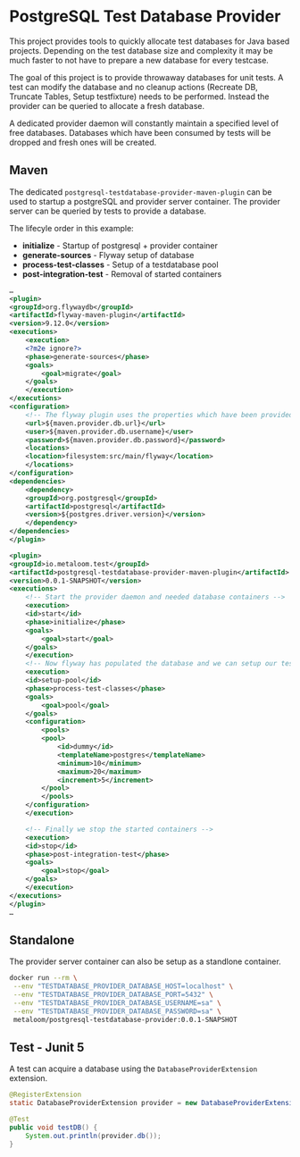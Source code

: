 # PostgreSQL Test Database Provider

This project provides tools to quickly allocate test databases for Java based projects.
Depending on the test database size and complexity it may be much faster to not have to prepare a new database for every testcase.

The goal of this project is to provide throwaway databases for unit tests. A test can modify the database and no cleanup actions (Recreate DB, Truncate Tables, Setup testfixture) needs to be performed.
Instead the provider can be queried to allocate a fresh database.

A dedicated provider daemon will constantly maintain a specified level of free databases. Databases which have been consumed by tests will be dropped and fresh ones will be created.


## Maven

The dedicated `postgresql-testdatabase-provider-maven-plugin` can be used to startup a postgreSQL and provider server container. The provider server can be queried by tests to provide a database.

The lifecyle order in this example:

* **initialize** - Startup of postgresql + provider container
* **generate-sources** - Flyway setup of database
* **process-test-classes** - Setup of a testdatabase pool
* **post-integration-test** - Removal of started containers

```xml
…
<plugin>
<groupId>org.flywaydb</groupId>
<artifactId>flyway-maven-plugin</artifactId>
<version>9.12.0</version>
<executions>
    <execution>
    <?m2e ignore?>
    <phase>generate-sources</phase>
    <goals>
        <goal>migrate</goal>
    </goals>
    </execution>
</executions>
<configuration>
    <!-- The flyway plugin uses the properties which have been provided by the provider-maven-plugin. -->
    <url>${maven.provider.db.url}</url>
    <user>${maven.provider.db.username}</user>
    <password>${maven.provider.db.password}</password>
    <locations>
    <location>filesystem:src/main/flyway</location>
    </locations>
</configuration>
<dependencies>
    <dependency>
    <groupId>org.postgresql</groupId>
    <artifactId>postgresql</artifactId>
    <version>${postgres.driver.version}</version>
    </dependency>
</dependencies>
</plugin>

<plugin>
<groupId>io.metaloom.test</groupId>
<artifactId>postgresql-testdatabase-provider-maven-plugin</artifactId>
<version>0.0.1-SNAPSHOT</version>
<executions>
    <!-- Start the provider daemon and needed database containers -->
    <execution>
    <id>start</id>
    <phase>initialize</phase>
    <goals>
        <goal>start</goal>
    </goals>
    </execution>
    <!-- Now flyway has populated the database and we can setup our test database pool -->
    <execution>
    <id>setup-pool</id>
    <phase>process-test-classes</phase>
    <goals>
        <goal>pool</goal>
    </goals>
    <configuration>
        <pools>
        <pool>
            <id>dummy</id>
            <templateName>postgres</templateName>
            <minimum>10</minimum>
            <maximum>20</maximum>
            <increment>5</increment>
        </pool>
        </pools>
    </configuration>
    </execution>

    <!-- Finally we stop the started containers -->
    <execution>
    <id>stop</id>
    <phase>post-integration-test</phase>
    <goals>
        <goal>stop</goal>
    </goals>
    </execution>
</executions>
</plugin>
…
```

## Standalone

The provider server container can also be setup as a standlone container.

```bash
docker run --rm \
 --env "TESTDATABASE_PROVIDER_DATABASE_HOST=localhost" \
 --env "TESTDATABASE_PROVIDER_DATABASE_PORT=5432" \
 --env "TESTDATABASE_PROVIDER_DATABASE_USERNAME=sa" \
 --env "TESTDATABASE_PROVIDER_DATABASE_PASSWORD=sa" \
 metaloom/postgresql-testdatabase-provider:0.0.1-SNAPSHOT
```

## Test - Junit 5

A test can acquire a database using the `DatabaseProviderExtension` extension.

```java
@RegisterExtension
static DatabaseProviderExtension provider = new DatabaseProviderExtension();

@Test
public void testDB() {
    System.out.println(provider.db());
}
```

